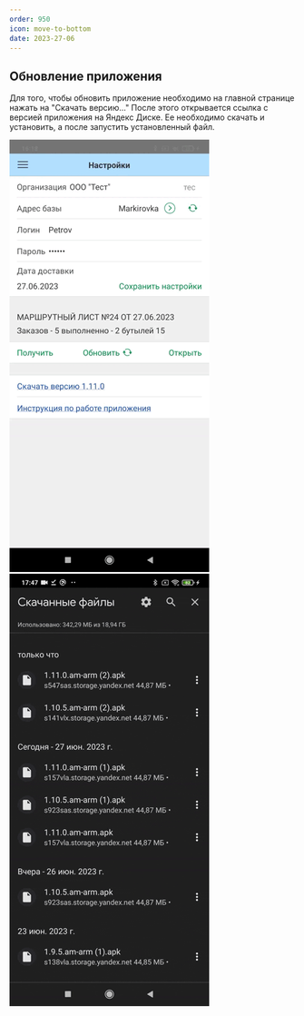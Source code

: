 ```yaml
---
order: 950
icon: move-to-bottom
date: 2023-27-06
---
```


## Обновление приложения

Для того, чтобы обновить приложение необходимо на главной странице нажать на "Скачать версию..."
После этого открывается ссылка с версией приложения на Яндекс Диске.
Ее необходимо скачать и установить, а после запустить установленный файл.

![Обновление приложения](/static/ОбновитьПрил.gif)
![Обновление приложения](/static/УстановкаВ.gif)
